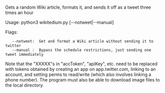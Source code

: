 Gets a random Wiki article, formats it, and sends it off as a tweet three times an hour

Usage: python3 wikitedium.py [--notweet|--manual]

Flags:

       --notweet:  Get and format a Wiki article without sending it to twitter
       --manual :  Bypass the schedule restrictions, just sending one tweet immediately

Note that the "XXXXX"s in "accToken", "apiKey", etc. need to be replaced with tokens obtained by creating an app on app.twitter.com, linking to an account, and setting perms to read/write (which also involves linking a phone number).  The program must also be able to download image files to the local directory.

